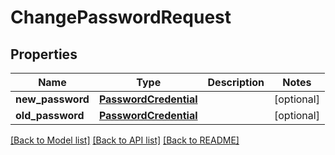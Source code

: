 # ChangePasswordRequest

## Properties
Name | Type | Description | Notes
------------ | ------------- | ------------- | -------------
**new_password** | [**PasswordCredential**](PasswordCredential.md) |  | [optional] 
**old_password** | [**PasswordCredential**](PasswordCredential.md) |  | [optional] 

[[Back to Model list]](../README.md#documentation-for-models) [[Back to API list]](../README.md#documentation-for-api-endpoints) [[Back to README]](../README.md)

